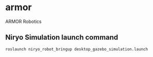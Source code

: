 # armor
ARMOR Robotics


## Niryo Simulation launch command
```bash
roslaunch niryo_robot_bringup desktop_gazebo_simulation.launch
```